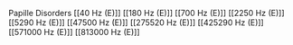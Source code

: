 Papille Disorders
[[40 Hz (E)]]
[[180 Hz (E)]]
[[700 Hz (E)]]
[[2250 Hz (E)]]
[[5290 Hz (E)]]
[[47500 Hz (E)]]
[[275520 Hz (E)]]
[[425290 Hz (E)]]
[[571000 Hz (E)]]
[[813000 Hz (E)]]